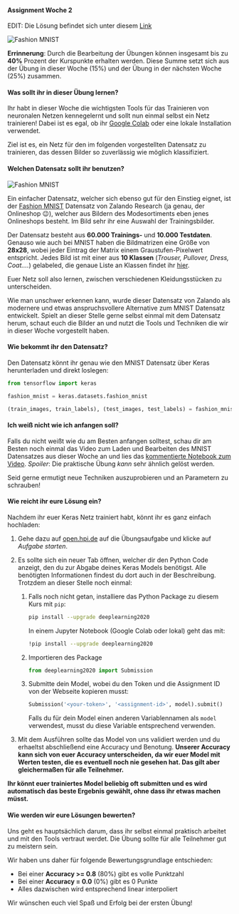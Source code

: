 #### Assignment Woche 2

EDIT: Die Lösung befindet sich unter diesem [Link](https://colab.research.google.com/drive/1LoKnlSpvVNF0NbVMHt58Ci45uBwjmu_o)

![Fashion MNIST](https://github.com/zalandoresearch/fashion-mnist/raw/master/doc/img/embedding.gif)

**Errinnerung**: Durch die Bearbeitung der Übungen können insgesamt bis zu **40%** Prozent der Kurspunkte erhalten werden. Diese Summe setzt sich aus der Übung in dieser Woche (15%) und der Übung in der nächsten Woche (25%) zusammen.

#### Was sollt ihr in dieser Übung lernen?

Ihr habt in dieser Woche die wichtigsten Tools für das Trainieren von neuronalen Netzen kennegelernt und sollt nun einmal selbst ein Netz trainieren! Dabei ist es egal, ob ihr [Google Colab](https://colab.research.google.com/) oder eine lokale Installation verwendet.

Ziel ist es, ein Netz für den im folgenden vorgestellten Datensatz zu trainieren, das dessen Bilder so zuverlässig wie möglich klassifiziert.

#### Welchen Datensatz sollt ihr benutzen?

![Fashion MNIST](https://s3-eu-central-1.amazonaws.com/zalando-wp-zalando-research-production/2017/08/fashion-mnist-sprite.png)

Ein einfacher Datensatz, welcher sich ebenso gut für den Einstieg eignet, ist der [Fashion MNIST](https://research.zalando.com/welcome/mission/research-projects/fashion-mnist/) Datensatz von Zalando Research (ja genau, der Onlineshop :wink:), welcher aus Bildern des Modesortiments eben jenes Onlineshops besteht. Im Bild sehr ihr eine Auswahl der Trainingsbilder.

Der Datensatz besteht aus **60.000 Trainings-** und **10.000 Testdaten**. Genauso wie auch bei MNIST haben die Bildmatrizen eine Größe von **28x28**, wobei jeder Eintrag der Matrix einem Graustufen-Pixelwert entspricht.
Jedes Bild ist mit einer aus **10 Klassen** (*Trouser, Pullover, Dress, Coat....*) gelabeled, die genaue Liste an Klassen findet ihr [hier](https://github.com/zalandoresearch/fashion-mnist#labels).

Euer Netz soll also lernen, zwischen verschiedenen Kleidungsstücken zu unterscheiden.

Wie man unschwer erkennen kann, wurde dieser Datensatz von Zalando als modernere und etwas anspruchsvollere Alternative zum MNIST Datensatz entwickelt. Spielt an dieser Stelle gerne selbst einmal mit dem Datensatz herum, schaut euch die Bilder an und nutzt die Tools und Techniken die wir in dieser Woche vorgestellt haben.

#### Wie bekommt ihr den Datensatz?

Den Datensatz könnt ihr genau wie den MNIST Datensatz über Keras herunterladen und direkt loslegen:

```python
from tensorflow import keras

fashion_mnist = keras.datasets.fashion_mnist

(train_images, train_labels), (test_images, test_labels) = fashion_mnist.load_data()
```

#### Ich weiß nicht wie ich anfangen soll?

Falls du nicht weißt wie du am Besten anfangen solltest, schau dir am Besten noch einmal das Video zum Laden und Bearbeiten des MNIST Datensatzes aus dieser Woche an und lies das [kommentierte Notebook zum Video](../notebooks/first-mnist-net/mnist-commented-solution.ipynb). *Spoiler*: Die praktische Übung *kann* sehr ähnlich gelöst werden.

Seid gerne ermutigt neue Techniken auszuprobieren und an Parametern zu schrauben!

#### Wie reicht ihr eure Lösung ein?

Nachdem ihr euer Keras Netz trainiert habt, könnt ihr es ganz einfach hochladen:

1. Gehe dazu auf [open.hpi.de](https://open.hpi.de/) auf die Übungsaufgabe und klicke auf *Aufgabe starten*.
2. Es sollte sich ein neuer Tab öffnen, welcher dir den Python Code anzeigt, den du zur Abgabe deines Keras Models benötigst. Alle benötigten Informationen findest du dort auch in der Beschreibung. Trotzdem an dieser Stelle noch einmal:
    1. Falls noch nicht getan, installiere das Python Package zu diesem Kurs mit `pip`:
        ```bash
        pip install --upgrade deeplearning2020
        ```
        In einem Jupyter Notebook (Google Colab oder lokal) geht das mit:
        ```bash
        !pip install --upgrade deeplearning2020
        ```
    2. Importieren des Package
        ```python
        from deeplearning2020 import Submission
        ```
    3. Submitte dein Model, wobei du den Token und die Assignment ID von der Webseite kopieren musst:
        ```python
        Submission('<your-token>', '<assignment-id>', model).submit()
        ```
        Falls du für dein Model einen anderen Variablennamen als `model` verwendest, musst du diese Variable entsprechend verwenden.

3. Mit dem Ausführen sollte das Model von uns validiert werden und du erhaeltst abschließend eine Accuracy und Benotung. **Unserer Accuracy kann sich von euer Accuracy unterscheiden, da wir euer Model mit Werten testen, die es eventuell noch nie gesehen hat. Das gilt aber gleichermaßen für alle Teilnehmer.**

**Ihr könnt euer trainiertes Model beliebig oft submitten und es wird automatisch das beste Ergebnis gewählt, ohne dass ihr etwas machen müsst.**

#### Wie werden wir eure Lösungen bewerten?

Uns geht es hauptsächlich darum, dass ihr selbst einmal praktisch arbeitet und mit den Tools vertraut werdet. Die Übung sollte für alle Teilnehmer gut zu meistern sein.

Wir haben uns daher für folgende Bewertungsgrundlage entschieden:

- Bei einer **Accuracy >= 0.8** (80%) gibt es volle Punktzahl
- Bei einer **Accuracy = 0.0** (0%) gibt es 0 Punkte
- Alles dazwischen wird entsprechend linear interpoliert

Wir wünschen euch viel Spaß und Erfolg bei der ersten Übung!
